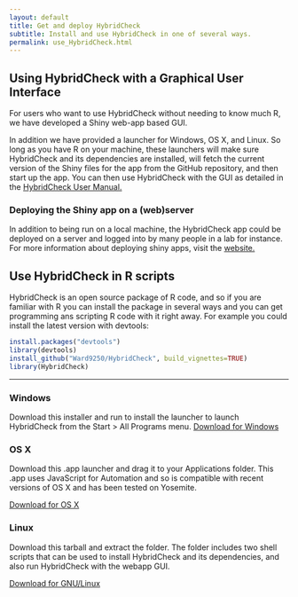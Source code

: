 ```yaml
---
layout: default
title: Get and deploy HybridCheck
subtitle: Install and use HybridCheck in one of several ways.
permalink: use_HybridCheck.html
---
```


## Using HybridCheck with a Graphical User Interface

For users who want to use HybridCheck without needing to know much R, we have developed a Shiny web-app based GUI.

In addition we have provided a launcher for Windows, OS X, and Linux. So long as you have R on your machine, these launchers will make sure HybridCheck and its dependencies are installed, will fetch the current version of the Shiny files for the app from the GitHub repository, and then start up the app. You can then use HybridCheck with the GUI as detailed in the [HybridCheck User Manual.](./manual.html)

### Deploying the Shiny app on a (web)server
In addition to being run on a local machine, the HybridCheck app could be deployed on a server and logged into by many people in a lab for instance. For more information about deploying shiny apps, visit the [website.](http://shiny.rstudio.com)

## Use HybridCheck in R scripts
HybridCheck is an open source package of R code, and so if you are familiar with R you can install the package in several ways and you can get programming ans scripting R code with it right away. For example you could install the latest version with devtools:

```R
install.packages("devtools")
library(devtools)
install_github("Ward9250/HybridCheck", build_vignettes=TRUE)
library(HybridCheck)
```

-----

<div class="container">
      <div class="row">
        <div class="col-md-4">
          <h3>Windows</h3>
          Download this installer and run to install the launcher to launch HybridCheck from the Start > All Programs menu.
          <a class="btn btn-default" href="./Windows/LaunchHybridCheck_installer.EXE" role="button" download="install_HybridCheckLauncher.EXE">Download for Windows</a>
        </div>
        <div class="col-md-4">
          <h3>OS X</h3>
          Download this .app launcher and drag it to your Applications folder. This .app uses JavaScript for Automation and so is compatible with recent versions of OS X and has been tested on Yosemite.
          <p><a class="btn btn-default" href="./OSX/HybridCheckapp.zip" role="button" download="HybridCheck.app">Download for OS X</a></p>
       </div>
        <div class="col-md-4">
          <h3>Linux</h3>
          Download this tarball and extract the folder. The folder includes two shell scripts that can be used to install HybridCheck and its dependencies, and also run HybridCheck with the webapp GUI.
          <p><a class="btn btn-default" href="./Linux/HybridCheck_Linux_Installer.zip" role="button" download="HybridCheck_Linux_Installer_Scripts.zip">Download for GNU/Linux</a></p>
        </div>
      </div>
</div>
